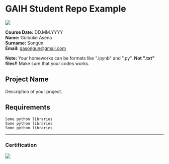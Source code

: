 # GAIH Student Repo Example
![](img/newlogo.png)

**Course Date:** DD.MM.YYYY  
**Name:** Gülbüke Asena  
**Surname:** Songün  
**Email:** gasongun@gmail.com  

**Note:** Your homeworks can be formats like ".ipynb" and ".py". **Not ".txt" files!!** Make sure that your codes works.  

## Project Name
Description of your project.

## Requirements
```
Some python libraries
Some python libraries
Some python libraries
```
---

### Certification
![](img/TopLearnerCertificate.png)

